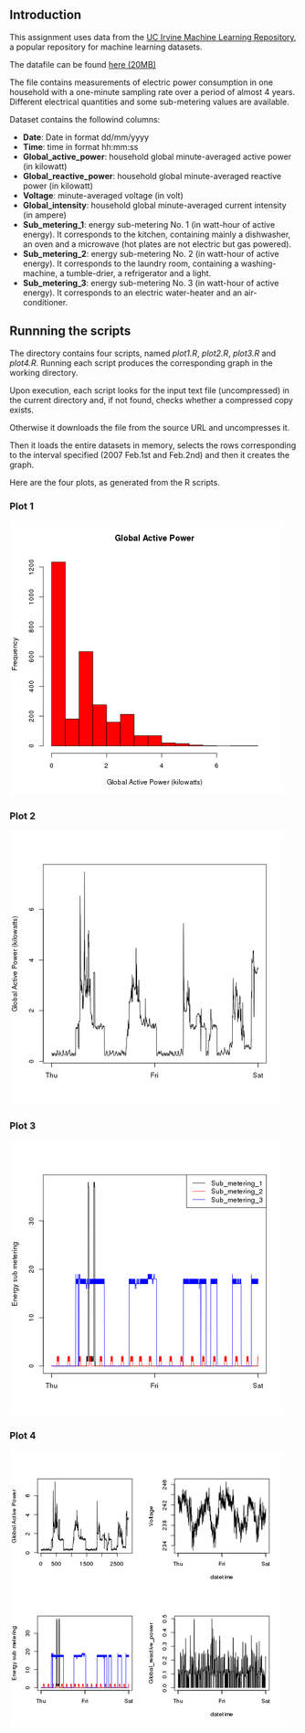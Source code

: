## Introduction

This assignment uses data from
the <a href="http://archive.ics.uci.edu/ml/">UC Irvine Machine
Learning Repository</a>, a popular repository for machine learning
datasets.

The datafile can be found 
<a href="https://d396qusza40orc.cloudfront.net/exdata%2Fdata%2Fhousehold_power_consumption.zip"> here (20MB)</a> 

The file contains measurements of electric power consumption in
one household with a one-minute sampling rate over a period of almost
4 years. Different electrical quantities and some sub-metering values
are available.

Dataset contains the followind columns:

   * **Date**:  Date in format dd/mm/yyyy
   * **Time**: time in format hh:mm:ss
   * **Global_active_power**: household global minute-averaged active power (in kilowatt)
   * **Global_reactive_power**: household global minute-averaged reactive power (in kilowatt)
   * **Voltage**: minute-averaged voltage (in volt)
   * **Global_intensity**: household global minute-averaged current intensity (in ampere)
   * **Sub_metering_1**: energy sub-metering No. 1 (in watt-hour of active energy). It corresponds to the kitchen, containing mainly a dishwasher, an oven and a microwave (hot plates are not electric but gas powered).
   * **Sub_metering_2**: energy sub-metering No. 2 (in watt-hour of active energy). It corresponds to the laundry room, containing a washing-machine, a tumble-drier, a refrigerator and a light. </li>
   * **Sub_metering_3**: energy sub-metering No. 3 (in watt-hour of active energy). It corresponds to an electric water-heater and an air-conditioner.

## Runnning the scripts

The directory contains four scripts, named _plot1.R_, _plot2.R_, _plot3.R_ and _plot4.R_.
Running each script produces the corresponding graph in the working directory.

Upon execution, each script looks for the input text file (uncompressed) in the current directory and, if not found, checks whether a compressed copy exists.

Otherwise it downloads the file from the source URL and uncompresses it.

Then it loads the entire datasets in memory, selects the rows corresponding to the interval specified (2007 Feb.1st and Feb.2nd) and then it creates the graph.


Here are the four plots, as generated from the R scripts.

### Plot 1
![plot1](plot1.png) 

### Plot 2
![plot2](plot2.png) 

### Plot 3
![plot3](plot3.png) 

### Plot 4
![plot4](plot4.png) 
